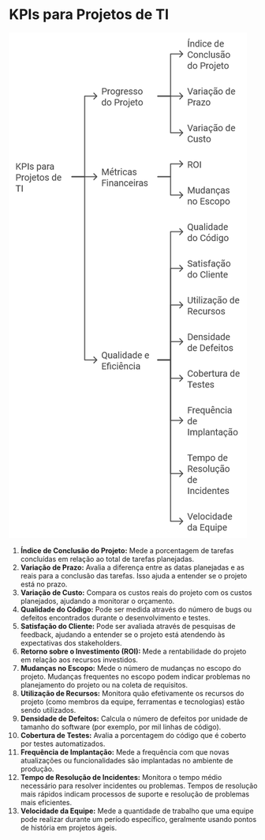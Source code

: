# KPIs para Projetos de TI

![](KPIproject.png)

1. **Índice de Conclusão do Projeto:** Mede a porcentagem de tarefas concluídas em relação ao total de tarefas planejadas.
1. **Variação de Prazo:** Avalia a diferença entre as datas planejadas e as reais para a conclusão das tarefas. Isso ajuda a entender se o projeto está no prazo.
1. **Variação de Custo:** Compara os custos reais do projeto com os custos planejados, ajudando a monitorar o orçamento.
1. **Qualidade do Código:** Pode ser medida através do número de bugs ou defeitos encontrados durante o desenvolvimento e testes.
1. **Satisfação do Cliente:** Pode ser avaliada através de pesquisas de feedback, ajudando a entender se o projeto está atendendo às expectativas dos stakeholders.
1. **Retorno sobre o Investimento (ROI):** Mede a rentabilidade do projeto em relação aos recursos investidos.
1. **Mudanças no Escopo:** Mede o número de mudanças no escopo do projeto. Mudanças frequentes no escopo podem indicar problemas no planejamento do projeto ou na coleta de requisitos.
1. **Utilização de Recursos:** Monitora quão efetivamente os recursos do projeto (como membros da equipe, ferramentas e tecnologias) estão sendo utilizados.
1. **Densidade de Defeitos:** Calcula o número de defeitos por unidade de tamanho do software (por exemplo, por mil linhas de código).
1. **Cobertura de Testes:** Avalia a porcentagem do código que é coberto por testes automatizados.
1. **Frequência de Implantação:** Mede a frequência com que novas atualizações ou funcionalidades são implantadas no ambiente de produção.
1. **Tempo de Resolução de Incidentes:** Monitora o tempo médio necessário para resolver incidentes ou problemas. Tempos de resolução mais rápidos indicam processos de suporte e resolução de problemas mais eficientes.
1. **Velocidade da Equipe:** Mede a quantidade de trabalho que uma equipe pode realizar durante um período específico, geralmente usando pontos de história em projetos ágeis.